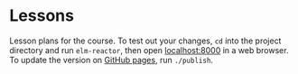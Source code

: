 Lessons
=======

Lesson plans for the course. To test out your changes, `cd` into the project directory and run `elm-reactor`, then open [localhost:8000](http://localhost:8000/) in a web browser. To update the version on [GitHub pages](https://ca-elm.github.io/lessons/), run `./publish`.
